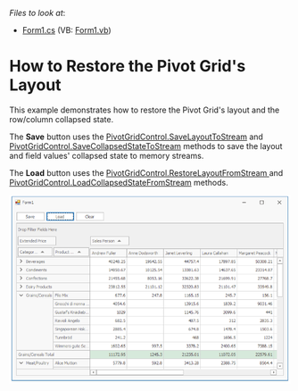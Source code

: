 <!-- default file list -->
*Files to look at*:

* [Form1.cs](./CS/XtraPivotGrid_RestoreLayoutExample/Form1.cs) (VB: [Form1.vb](./VB/XtraPivotGrid_RestoreLayoutExample/Form1.vb))
<!-- default file list end -->
# How to Restore the Pivot Grid's Layout


This example demonstrates how to restore the Pivot Grid's layout and the row/column collapsed state.

The **Save** button uses the [PivotGridControl.SaveLayoutToStream](https://docs.devexpress.com/WindowsForms/DevExpress.XtraPivotGrid.PivotGridControl.SaveLayoutToStream.overloads) and [PivotGridControl.SaveCollapsedStateToStream](https://docs.devexpress.com/WindowsForms/DevExpress.XtraPivotGrid.PivotGridControl.SaveCollapsedStateToStream(System.IO.Stream)) methods to save the layout and field values' collapsed state to memory streams.

The **Load** button uses the [PivotGridControl.RestoreLayoutFromStream ](https://docs.devexpress.com/WindowsForms/DevExpress.XtraPivotGrid.PivotGridControl.RestoreLayoutFromStream.overloads) and [PivotGridControl.LoadCollapsedStateFromStream](https://docs.devexpress.com/WindowsForms/DevExpress.XtraPivotGrid.PivotGridControl.LoadCollapsedStateFromStream(System.IO.Stream)) methods.

![screenshot](https://github.com/DevExpress-Examples/how-to-save-load-field-values-collapsed-states-together-with-pivot-grids-layout-e20014/blob/18.2.3%2B/images/screenshot.png)
